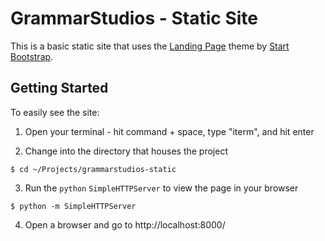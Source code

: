 # GrammarStudios - Static Site

This is a basic static site that uses the [Landing Page][landing-page] theme by [Start Bootstrap][start-bootstrap].

## Getting Started

To easily see the site:

1. Open your terminal - hit command + space, type "iterm", and hit enter

2. Change into the directory that houses the project

```
$ cd ~/Projects/grammarstudios-static
```

3. Run the `python` `SimpleHTTPServer` to view the page in your browser

```
$ python -m SimpleHTTPServer
```

4. Open a browser and go to http://localhost:8000/

[landing-page]: http://startbootstrap.com/template-overviews/landing-page/
[start-bootstrap]: http://startbootstrap.com/
